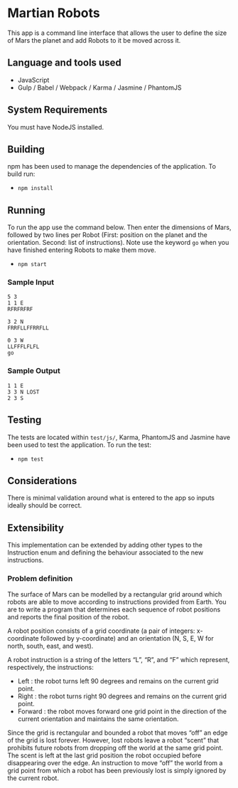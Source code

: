 Martian Robots
==============

This app is a command line interface that allows the user to define the size of Mars the planet and add Robots to it be moved across it.

## Language and tools used
 - JavaScript
 - Gulp / Babel / Webpack / Karma / Jasmine / PhantomJS

## System Requirements
 You must have NodeJS installed.

## Building
npm has been used to manage the dependencies of the application. To build run:
 - `npm install`

## Running
To run the app use the command below. Then enter the dimensions of Mars, followed by two lines per Robot (First: position on the planet and the orientation. Second: list of instructions).
Note use the keyword `go` when you have finished entering Robots to make them move.
 - `npm start`

### Sample Input
 ```
5 3
1 1 E
RFRFRFRF

3 2 N
FRRFLLFFRRFLL

0 3 W
LLFFFLFLFL
go
 ```

### Sample Output
```
1 1 E
3 3 N LOST
2 3 S
```

## Testing
The tests are located within `test/js/`, Karma, PhantomJS and Jasmine have been used to
test the application. To run the test:
 - `npm test`

## Considerations
There is minimal validation around what is entered to the app so inputs ideally should be correct.

## Extensibility
This implementation can be extended by adding other types to the Instruction enum and defining the behaviour associated to the new instructions.

### Problem definition
The surface of Mars can be modelled by a rectangular grid around which robots are able to
move according to instructions provided from Earth. You are to write a program that
determines each sequence of robot positions and reports the final position of the robot.

A robot position consists of a grid coordinate (a pair of integers: x-coordinate followed by
y-coordinate) and an orientation (N, S, E, W for north, south, east, and west).

A robot instruction is a string of the letters “L”, “R”, and “F” which represent, respectively, the instructions:

- Left : the robot turns left 90 degrees and remains on the current grid point.
- Right : the robot turns right 90 degrees and remains on the current grid point.
- Forward : the robot moves forward one grid point in the direction of the current orientation and maintains the same orientation.

Since the grid is rectangular and bounded a robot that moves “off” an edge of the grid is lost forever. However, lost robots leave a robot “scent” that prohibits future robots from dropping off the world at the same grid point. The scent is left at the last grid position the robot occupied before disappearing over the edge. An instruction to move “off” the world from a grid point from which a robot has been previously lost is simply ignored by the current robot.
